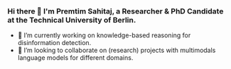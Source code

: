 ### Hi there 👋 I'm Premtim Sahitaj, a Researcher & PhD Candidate at the Technical University of Berlin. 

- 🔭 I’m currently working on knowledge-based reasoning for disinformation detection.
- 👯 I’m looking to collaborate on (research) projects with multimodals language models for different domains. 

<!--- 
  if you have forked this to use on your profile, 
  Change the `github-readme-stats.anuraghazra1.vercel.app` to `github-readme-stats.vercel.app` 
--->

